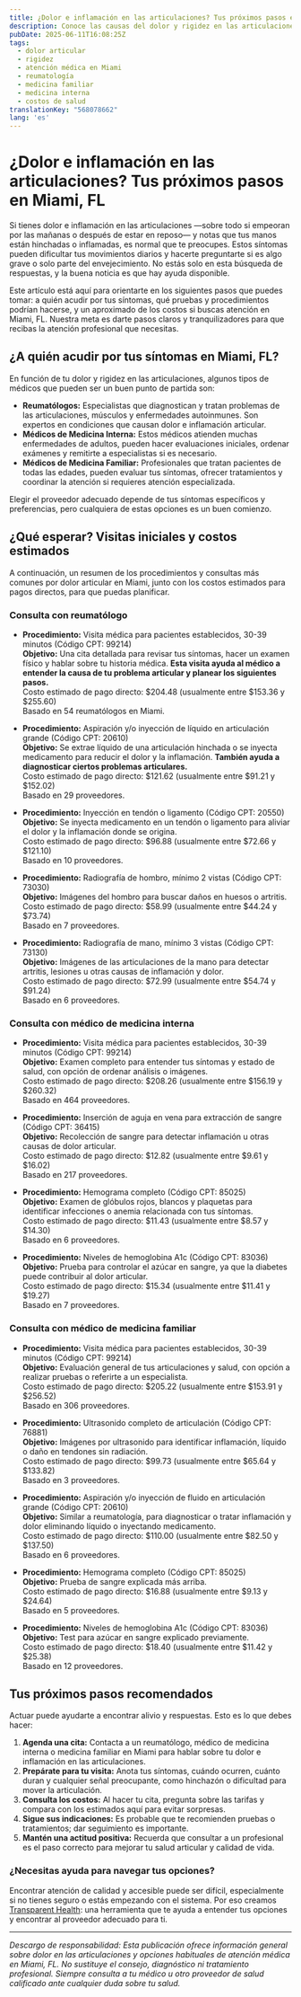 ```yaml
---
title: ¿Dolor e inflamación en las articulaciones? Tus próximos pasos en Miami, FL  
description: Conoce las causas del dolor y rigidez en las articulaciones, a quién acudir, costos esperados y cómo empezar tu cuidado en Miami, FL.  
pubDate: 2025-06-11T16:08:25Z
tags:  
  - dolor articular  
  - rigidez  
  - atención médica en Miami  
  - reumatología  
  - medicina familiar  
  - medicina interna  
  - costos de salud
translationKey: "568078662"
lang: 'es'
---
```


# ¿Dolor e inflamación en las articulaciones? Tus próximos pasos en Miami, FL

Si tienes dolor e inflamación en las articulaciones —sobre todo si empeoran por las mañanas o después de estar en reposo— y notas que tus manos están hinchadas o inflamadas, es normal que te preocupes. Estos síntomas pueden dificultar tus movimientos diarios y hacerte preguntarte si es algo grave o solo parte del envejecimiento. No estás solo en esta búsqueda de respuestas, y la buena noticia es que hay ayuda disponible.

Este artículo está aquí para orientarte en los siguientes pasos que puedes tomar: a quién acudir por tus síntomas, qué pruebas y procedimientos podrían hacerse, y un aproximado de los costos si buscas atención en Miami, FL. Nuestra meta es darte pasos claros y tranquilizadores para que recibas la atención profesional que necesitas.

## ¿A quién acudir por tus síntomas en Miami, FL?

En función de tu dolor y rigidez en las articulaciones, algunos tipos de médicos que pueden ser un buen punto de partida son:

- **Reumatólogos:** Especialistas que diagnostican y tratan problemas de las articulaciones, músculos y enfermedades autoinmunes. Son expertos en condiciones que causan dolor e inflamación articular.  
- **Médicos de Medicina Interna:** Estos médicos atienden muchas enfermedades de adultos, pueden hacer evaluaciones iniciales, ordenar exámenes y remitirte a especialistas si es necesario.  
- **Médicos de Medicina Familiar:** Profesionales que tratan pacientes de todas las edades, pueden evaluar tus síntomas, ofrecer tratamientos y coordinar la atención si requieres atención especializada.  

Elegir el proveedor adecuado depende de tus síntomas específicos y preferencias, pero cualquiera de estas opciones es un buen comienzo.

## ¿Qué esperar? Visitas iniciales y costos estimados

A continuación, un resumen de los procedimientos y consultas más comunes por dolor articular en Miami, junto con los costos estimados para pagos directos, para que puedas planificar.

### Consulta con reumatólogo

- **Procedimiento:** Visita médica para pacientes establecidos, 30-39 minutos (Código CPT: 99214)  
  **Objetivo:** Una cita detallada para revisar tus síntomas, hacer un examen físico y hablar sobre tu historia médica. **Esta visita ayuda al médico a entender la causa de tu problema articular y planear los siguientes pasos.**  
  Costo estimado de pago directo: $204.48 (usualmente entre $153.36 y $255.60)  
  Basado en 54 reumatólogos en Miami.

- **Procedimiento:** Aspiración y/o inyección de líquido en articulación grande (Código CPT: 20610)  
  **Objetivo:** Se extrae líquido de una articulación hinchada o se inyecta medicamento para reducir el dolor y la inflamación. **También ayuda a diagnosticar ciertos problemas articulares.**  
  Costo estimado de pago directo: $121.62 (usualmente entre $91.21 y $152.02)  
  Basado en 29 proveedores.

- **Procedimiento:** Inyección en tendón o ligamento (Código CPT: 20550)  
  **Objetivo:** Se inyecta medicamento en un tendón o ligamento para aliviar el dolor y la inflamación donde se origina.  
  Costo estimado de pago directo: $96.88 (usualmente entre $72.66 y $121.10)  
  Basado en 10 proveedores.

- **Procedimiento:** Radiografía de hombro, mínimo 2 vistas (Código CPT: 73030)  
  **Objetivo:** Imágenes del hombro para buscar daños en huesos o artritis.  
  Costo estimado de pago directo: $58.99 (usualmente entre $44.24 y $73.74)  
  Basado en 7 proveedores.

- **Procedimiento:** Radiografía de mano, mínimo 3 vistas (Código CPT: 73130)  
  **Objetivo:** Imágenes de las articulaciones de la mano para detectar artritis, lesiones u otras causas de inflamación y dolor.  
  Costo estimado de pago directo: $72.99 (usualmente entre $54.74 y $91.24)  
  Basado en 6 proveedores.

### Consulta con médico de medicina interna

- **Procedimiento:** Visita médica para pacientes establecidos, 30-39 minutos (Código CPT: 99214)  
  **Objetivo:** Examen completo para entender tus síntomas y estado de salud, con opción de ordenar análisis o imágenes.  
  Costo estimado de pago directo: $208.26 (usualmente entre $156.19 y $260.32)  
  Basado en 464 proveedores.

- **Procedimiento:** Inserción de aguja en vena para extracción de sangre (Código CPT: 36415)  
  **Objetivo:** Recolección de sangre para detectar inflamación u otras causas de dolor articular.  
  Costo estimado de pago directo: $12.82 (usualmente entre $9.61 y $16.02)  
  Basado en 217 proveedores.

- **Procedimiento:** Hemograma completo (Código CPT: 85025)  
  **Objetivo:** Examen de glóbulos rojos, blancos y plaquetas para identificar infecciones o anemia relacionada con tus síntomas.  
  Costo estimado de pago directo: $11.43 (usualmente entre $8.57 y $14.30)  
  Basado en 6 proveedores.

- **Procedimiento:** Niveles de hemoglobina A1c (Código CPT: 83036)  
  **Objetivo:** Prueba para controlar el azúcar en sangre, ya que la diabetes puede contribuir al dolor articular.  
  Costo estimado de pago directo: $15.34 (usualmente entre $11.41 y $19.27)  
  Basado en 7 proveedores.

### Consulta con médico de medicina familiar

- **Procedimiento:** Visita médica para pacientes establecidos, 30-39 minutos (Código CPT: 99214)  
  **Objetivo:** Evaluación general de tus articulaciones y salud, con opción a realizar pruebas o referirte a un especialista.  
  Costo estimado de pago directo: $205.22 (usualmente entre $153.91 y $256.52)  
  Basado en 306 proveedores.

- **Procedimiento:** Ultrasonido completo de articulación (Código CPT: 76881)  
  **Objetivo:** Imágenes por ultrasonido para identificar inflamación, líquido o daño en tendones sin radiación.  
  Costo estimado de pago directo: $99.73 (usualmente entre $65.64 y $133.82)  
  Basado en 3 proveedores.

- **Procedimiento:** Aspiración y/o inyección de fluido en articulación grande (Código CPT: 20610)  
  **Objetivo:** Similar a reumatología, para diagnosticar o tratar inflamación y dolor eliminando líquido o inyectando medicamento.  
  Costo estimado de pago directo: $110.00 (usualmente entre $82.50 y $137.50)  
  Basado en 6 proveedores.

- **Procedimiento:** Hemograma completo (Código CPT: 85025)  
  **Objetivo:** Prueba de sangre explicada más arriba.  
  Costo estimado de pago directo: $16.88 (usualmente entre $9.13 y $24.64)  
  Basado en 5 proveedores.

- **Procedimiento:** Niveles de hemoglobina A1c (Código CPT: 83036)  
  **Objetivo:** Test para azúcar en sangre explicado previamente.  
  Costo estimado de pago directo: $18.40 (usualmente entre $11.42 y $25.38)  
  Basado en 12 proveedores.

## Tus próximos pasos recomendados

Actuar puede ayudarte a encontrar alivio y respuestas. Esto es lo que debes hacer:

1. **Agenda una cita:** Contacta a un reumatólogo, médico de medicina interna o medicina familiar en Miami para hablar sobre tu dolor e inflamación en las articulaciones.  
2. **Prepárate para tu visita:** Anota tus síntomas, cuándo ocurren, cuánto duran y cualquier señal preocupante, como hinchazón o dificultad para mover la articulación.  
3. **Consulta los costos:** Al hacer tu cita, pregunta sobre las tarifas y compara con los estimados aquí para evitar sorpresas.  
4. **Sigue sus indicaciones:** Es probable que te recomienden pruebas o tratamientos; dar seguimiento es importante.  
5. **Mantén una actitud positiva:** Recuerda que consultar a un profesional es el paso correcto para mejorar tu salud articular y calidad de vida.

### ¿Necesitas ayuda para navegar tus opciones?

Encontrar atención de calidad y accesible puede ser difícil, especialmente si no tienes seguro o estás empezando con el sistema. Por eso creamos [Transparent Health](https://transparenthealth.ai): una herramienta que te ayuda a entender tus opciones y encontrar al proveedor adecuado para ti.

---

*Descargo de responsabilidad: Esta publicación ofrece información general sobre dolor en las articulaciones y opciones habituales de atención médica en Miami, FL. No sustituye el consejo, diagnóstico ni tratamiento profesional. Siempre consulta a tu médico u otro proveedor de salud calificado ante cualquier duda sobre tu salud.*